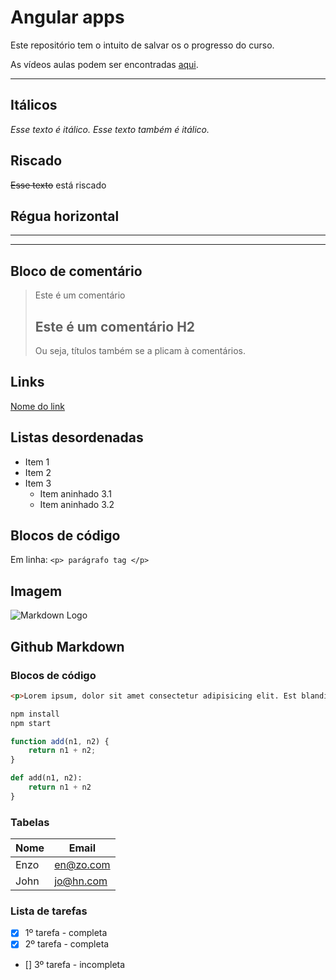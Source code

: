 # Angular apps

Este repositório tem o intuito de salvar os o progresso do curso.

As vídeos aulas podem ser encontradas [aqui](https://www.youtube.com/playlist?list=PLQCmSnNFVYnTD5p2fR4EXmtlR6jQJMbPb).

---
## Itálicos

_Esse texto é itálico._
*Esse texto também é itálico.*

## Riscado
~~Esse texto~~ está riscado

## Régua horizontal
---
___

## Bloco de comentário
> Este é um comentário
> ## Este é um comentário H2
> Ou seja, títulos também se a plicam à comentários.

## Links

[Nome do link](https://enzojesuss.000webhostapp.com "Meu site")

## Listas desordenadas

* Item 1
* Item 2
* Item 3
    * Item aninhado 3.1
    * Item aninhado 3.2

##  Blocos de código
Em linha: `<p> parágrafo tag </p>`

## Imagem
![Markdown Logo](https://markdown-here.com/img/icon256.png)

## Github Markdown

### Blocos de código

```html
<p>Lorem ipsum, dolor sit amet consectetur adipisicing elit. Est blanditiis perspiciatis odio ex ea delectus, quasi ab, doloribus dignissimos dolores et libero recusandae eum dicta debitis voluptas aut laborum eius?<p>
```

```bash
npm install
npm start
```

```javascript
function add(n1, n2) {
    return n1 + n2;
}
```

```python
def add(n1, n2):
    return n1 + n2
}
```

### Tabelas

| Nome | Email     |
| ---- | --------- |
| Enzo | en@zo.com |
| John | jo@hn.com |

### Lista de tarefas
* [x] 1º tarefa - completa
* [x] 2º tarefa - completa
* [] 3º tarefa - incompleta